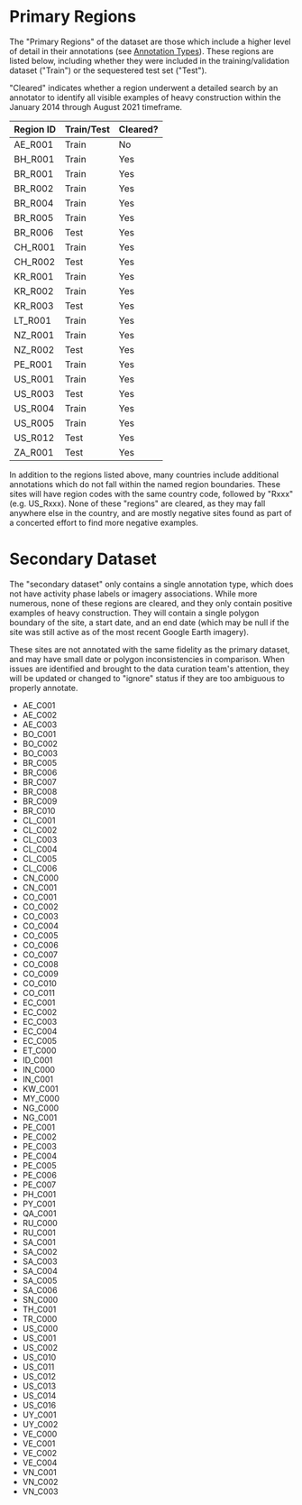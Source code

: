 # Primary Regions

The "Primary Regions" of the dataset are those which include a higher level of detail in their annotations (see [Annotation Types](https://github.com/pubgeo/IARPA-SMART/blob/add_annotations/README.md#annotation-types)). These regions are listed below, including whether they were included in the training/validation dataset ("Train") or the sequestered test set ("Test").

"Cleared" indicates whether a region underwent a detailed search by an annotator to identify all visible examples of heavy construction within the January 2014 through August 2021 timeframe.

| Region ID | Train/Test | Cleared? |
|-----------|------------|----------|
| AE_R001 | Train | No |
| BH_R001 | Train | Yes |
| BR_R001 | Train | Yes |
| BR_R002 | Train | Yes |
| BR_R004 | Train | Yes |
| BR_R005 | Train | Yes |
| BR_R006 | Test | Yes |
| CH_R001 | Train | Yes |
| CH_R002 | Test | Yes |
| KR_R001 | Train | Yes |
| KR_R002 | Train | Yes |
| KR_R003 | Test | Yes |
| LT_R001 | Train | Yes |
| NZ_R001 | Train | Yes |
| NZ_R002 | Test | Yes |
| PE_R001 | Train | Yes |
| US_R001 | Train | Yes |
| US_R003 | Test | Yes |
| US_R004 | Train | Yes |
| US_R005 | Train | Yes |
| US_R012 | Test | Yes |
| ZA_R001 | Test | Yes |

In addition to the regions listed above, many countries include additional annotations which do not fall within the named region boundaries. These sites will have region codes with the same country code, followed by "Rxxx" (e.g. US_Rxxx). None of these "regions" are cleared, as they may fall anywhere else in the country, and are mostly negative sites found as part of a concerted effort to find more negative examples.

# Secondary Dataset
The "secondary dataset" only contains a single annotation type, which does not have activity phase labels or  imagery associations. While more numerous, none of these regions are cleared, and they only contain positive examples of heavy construction. They will contain a single polygon boundary of the site, a start date, and an end date (which may be null if the site was still active as of the most recent Google Earth imagery).

These sites are not annotated with the same fidelity as the primary dataset, and may have small date or polygon inconsistencies in comparison. When issues are identified and brought to the data curation team's attention, they will be updated or changed to "ignore" status if they are too ambiguous to properly annotate.

- AE_C001
- AE_C002
- AE_C003
- BO_C001
- BO_C002
- BO_C003
- BR_C005
- BR_C006
- BR_C007
- BR_C008
- BR_C009
- BR_C010
- CL_C001
- CL_C002
- CL_C003
- CL_C004
- CL_C005
- CL_C006
- CN_C000
- CN_C001
- CO_C001
- CO_C002
- CO_C003
- CO_C004
- CO_C005
- CO_C006
- CO_C007
- CO_C008
- CO_C009
- CO_C010
- CO_C011
- EC_C001
- EC_C002
- EC_C003
- EC_C004
- EC_C005
- ET_C000
- ID_C001
- IN_C000
- IN_C001
- KW_C001
- MY_C000
- NG_C000
- NG_C001
- PE_C001
- PE_C002
- PE_C003
- PE_C004
- PE_C005
- PE_C006
- PE_C007
- PH_C001
- PY_C001
- QA_C001
- RU_C000
- RU_C001
- SA_C001
- SA_C002
- SA_C003
- SA_C004
- SA_C005
- SA_C006
- SN_C000
- TH_C001
- TR_C000
- US_C000
- US_C001
- US_C002
- US_C010
- US_C011
- US_C012
- US_C013
- US_C014
- US_C016
- UY_C001
- UY_C002
- VE_C000
- VE_C001
- VE_C002
- VE_C004
- VN_C001
- VN_C002
- VN_C003
